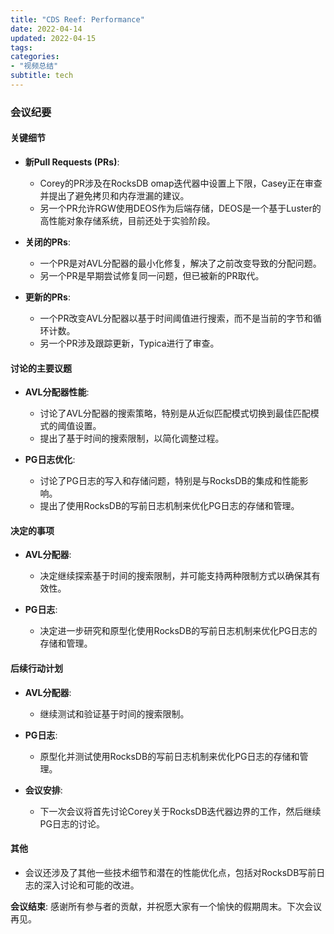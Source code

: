 ```yaml
---
title: "CDS Reef: Performance"
date: 2022-04-14
updated: 2022-04-15
tags:
categories:
- "视频总结"
subtitle: tech
---
```



### 会议纪要

#### 关键细节
- **新Pull Requests (PRs)**:
  - Corey的PR涉及在RocksDB omap迭代器中设置上下限，Casey正在审查并提出了避免拷贝和内存泄漏的建议。
  - 另一个PR允许RGW使用DEOS作为后端存储，DEOS是一个基于Luster的高性能对象存储系统，目前还处于实验阶段。

- **关闭的PRs**:
  - 一个PR是对AVL分配器的最小化修复，解决了之前改变导致的分配问题。
  - 另一个PR是早期尝试修复同一问题，但已被新的PR取代。

- **更新的PRs**:
  - 一个PR改变AVL分配器以基于时间阈值进行搜索，而不是当前的字节和循环计数。
  - 另一个PR涉及跟踪更新，Typica进行了审查。

#### 讨论的主要议题
- **AVL分配器性能**:
  - 讨论了AVL分配器的搜索策略，特别是从近似匹配模式切换到最佳匹配模式的阈值设置。
  - 提出了基于时间的搜索限制，以简化调整过程。

- **PG日志优化**:
  - 讨论了PG日志的写入和存储问题，特别是与RocksDB的集成和性能影响。
  - 提出了使用RocksDB的写前日志机制来优化PG日志的存储和管理。

#### 决定的事项
- **AVL分配器**:
  - 决定继续探索基于时间的搜索限制，并可能支持两种限制方式以确保其有效性。

- **PG日志**:
  - 决定进一步研究和原型化使用RocksDB的写前日志机制来优化PG日志的存储和管理。

#### 后续行动计划
- **AVL分配器**:
  - 继续测试和验证基于时间的搜索限制。

- **PG日志**:
  - 原型化并测试使用RocksDB的写前日志机制来优化PG日志的存储和管理。

- **会议安排**:
  - 下一次会议将首先讨论Corey关于RocksDB迭代器边界的工作，然后继续PG日志的讨论。

#### 其他
- 会议还涉及了其他一些技术细节和潜在的性能优化点，包括对RocksDB写前日志的深入讨论和可能的改进。

**会议结束**: 感谢所有参与者的贡献，并祝愿大家有一个愉快的假期周末。下次会议再见。